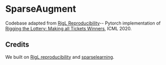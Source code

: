 # SparseAugment

Codebase adapted from [RigL Reproducibility](https://github.com/varun19299/rigl-reproducibility)-- Pytorch implementation of [Rigging the Lottery: Making all Tickets Winners](https://arxiv.org/abs/1911.11134), ICML 2020.


## Credits

We built on [RigL reproducibility](https://github.com/varun19299/rigl-reproducibility) and [sparselearning](https://github.com/TimDettmers/sparse_learning).
